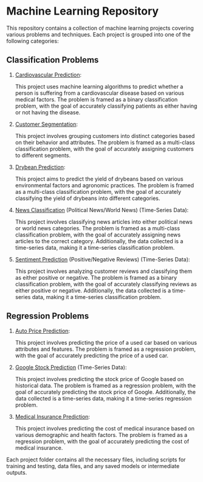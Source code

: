# Machine Learning Repository

This repository contains a collection of machine learning projects covering various problems and techniques. Each project is grouped into one of the following categories:

## Classification Problems

1. [Cardiovascular Prediction](https://github.com/M-ImranIsmael/Deep_Learning_Applications/tree/master/cardiovascular_prediction):

   This project uses machine learning algorithms to predict whether a person is suffering from a cardiovascular disease based on various medical factors. The problem is framed as a binary classification problem, with the goal of accurately classifying patients as either having or not having the disease.

2. [Customer Segmentation](https://github.com/M-ImranIsmael/Deep_Learning_Applications/tree/master/customer_segmentation_prediction):

   This project involves grouping customers into distinct categories based on their behavior and attributes. The problem is framed as a multi-class classification problem, with the goal of accurately assigning customers to different segments.

3. [Drybean Prediction](https://github.com/M-ImranIsmael/Deep_Learning_Applications/tree/master/drybean_prediction):

   This project aims to predict the yield of drybeans based on various environmental factors and agronomic practices. The problem is framed as a multi-class classification problem, with the goal of accurately classifying the yield of drybeans into different categories.

4. [News Classification](https://github.com/M-ImranIsmael/Deep_Learning_Applications/tree/master/news_classification) (Political News/World News) (Time-Series Data):

   This project involves classifying news articles into either political news or world news categories. The problem is framed as a multi-class classification problem, with the goal of accurately assigning news articles to the correct category. Additionally, the data collected is a time-series data, making it a time-series classification problem.

5. [Sentiment Prediction](https://github.com/M-ImranIsmael/Deep_Learning_Applications/tree/master/sentiment_prediction) (Positive/Negative Reviews) (Time-Series Data):

   This project involves analyzing customer reviews and classifying them as either positive or negative. The problem is framed as a binary classification problem, with the goal of accurately classifying reviews as either positive or negative. Additionally, the data collected is a time-series data, making it a time-series classification problem.

## Regression Problems

1. [Auto Price Prediction](https://github.com/M-ImranIsmael/Deep_Learning_Applications/tree/master/autopart_price_prediction):

   This project involves predicting the price of a used car based on various attributes and features. The problem is framed as a regression problem, with the goal of accurately predicting the price of a used car.

2. [Google Stock Prediction](https://github.com/M-ImranIsmael/Deep_Learning_Applications/tree/master/google_stock_prediction) (Time-Series Data):

   This project involves predicting the stock price of Google based on historical data. The problem is framed as a regression problem, with the goal of accurately predicting the stock price of Google. Additionally, the data collected is a time-series data, making it a time-series regression problem.

3. [Medical Insurance Prediction](https://github.com/M-ImranIsmael/Deep_Learning_Applications/tree/master/medical_insurance_prediction):

   This project involves predicting the cost of medical insurance based on various demographic and health factors. The problem is framed as a regression problem, with the goal of accurately predicting the cost of medical insurance.

Each project folder contains all the necessary files, including scripts for training and testing, data files, and any saved models or intermediate outputs.

